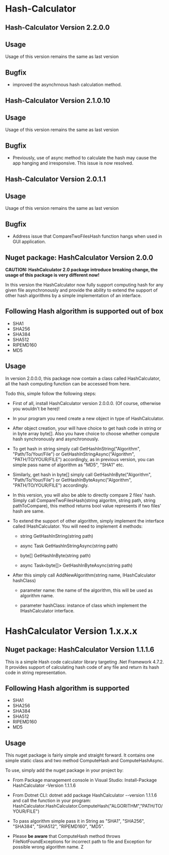 # Hash-Calculator

## Hash-Calculator Version 2.2.0.0

## Usage

Usage of this version remains the same as last version

## Bugfix

* improved the asynchrnous hash calculation method.

## Hash-Calculator Version 2.1.0.10

## Usage

Usage of this version remains the same as last version

## Bugfix

* Previously, use of async method to calculate the hash may cause the app hanging and irresponsive. This issue is now resolved.

## Hash-Calculator Version 2.0.1.1

## Usage

Usage of this version remains the same as last version

## Bugfix

* Address issue that CompareTwoFilesHash function hangs when used in GUI application.

## Nuget package: HashCalculator Version 2.0.0

**CAUTION: HashCalculator 2.0 package introduce breaking change, the usage of this package is very different now!**

In this version the HashCalculator now fully support computing hash for any given file asynchronously and provide the ability to extend the support of other hash algorithms
by a simple implementation of an interface.

## Following Hash algorithm is supported out of box

* SHA1
* SHA256
* SHA384
* SHA512
* RIPEMD160
* MD5

## Usage

In version 2.0.0.0, this package now contain a class called HashCalculator, all the hash computing function can be accessed from here.

Todo this, simple follow the following steps:

* First of all, install HashCalculator version 2.0.0.0. (Of course, otherwise you wouldn't be here)!

* In your program you need create a new object in type of HashCalculator.

* After object creation, your will have choice to get hash code in string or in byte array byte[]. Also you have choice to choose whether compute hash synchronously and asynchronously.

* To get hash in string simply call GetHashInString("Algorithm", "Path/To/Your/File") or GetHashInStringAsync("Algorithm", "PATH/TO/YOUR/FILE") accordingly, as in previous version, you can simple pass name of algorithm as "MD5", "SHA1" etc.

* Similarly, get hash in byte[] simply call GetHashInByte("Algorithm", "Path/To/Your/File") or GetHashInByteAsync("Algorithm", "PATH/TO/YOUR/FILE") accordingly.

* In this version, you will also be able to directly compare 2 files' hash. Simply call CompareTwoFilesHash(string algoritm, string path, string pathToCompare), this method returns bool value represents if two files' hash are same.

* To extend the support of other algorithm, simply implement the interface called IHashCalculator. You will need to implement 4 methods:

    * string GetHashInString(string path)

    * async Task<string> GetHashInStringAsync(string path)

    * byte[] GetHashInByte(string path)

    * async Task<byte[]> GetHashInByteAsync(string path)

* After this simply call AddNewAlgorithm(string name, IHashCalculator hashClass)

    * parameter name: the name of the algorithm, this will be used as algorithm name.

    * parameter hashClass: instance of class which implement the IHashCalculator interface.

# HashCalculator Version 1.x.x.x

## Nuget package: HashCalculator Version 1.1.1.6

This is a simple Hash code calculator library targeting .Net Framework 4.7.2. It provides support of calculating hash code of
any file and return its hash code in string representation.

## Following Hash algorithm is supported

* SHA1
* SHA256
* SHA384
* SHA512
* RIPEMD160
* MD5

## Usage

 This nuget package is fairly simple and straight forward. It contains one simple static class and two method ComputeHash and ComputeHashAsync.

 To use, simply add the nuget package in your project by:

* From Package management console in Visual Studio: Install-Package HashCalculator -Version 1.1.1.6

* From Dotnet CLI: dotnet add package HashCalculator --version 1.1.1.6
 and call the function in your program: HashCalculator.HashCalculator.ComputeHash("ALGORITHM","PATH/TO/YOUR/FILE")

* To pass algorithm simple pass it in String as "SHA1", "SHA256", "SHA384", "SHA512", "RIPEMD160", "MD5".

* Please **be aware** that ComputeHash method throws FileNotFoundExceptions for incorrect path to file
  and Exception for possible wrong algorithm name.
Z